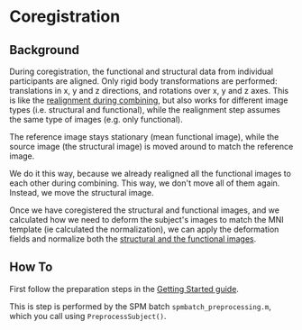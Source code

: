 # Coregistration #

## Background ## 

During coregistration, the functional and structural data from individual participants are aligned. Only rigid body transformations are performed: translations in x, y and z directions, and rotations over x, y and z axes. This is like the [realignment during combining](doc_combining.md), but also works for different image types (i.e. structural and functional), while the realignment step assumes the same type of images (e.g. only functional). 

The reference image stays stationary (mean functional image), while the source image (the structural image) is moved around to match the reference image.

We do it this way, because we already realigned all the functional images to each other during combining. This way, we don't move all of them again. Instead, we move the structural image. 

Once we have coregistered the structural and functional images, and we calculated how we need to deform the subject's images to match the MNI template (ie calculated the normalization), we can apply the deformation fields and normalize both the [structural and the functional images](doc_normalization).

<!-- CHECK: During this step, actually only the header information of the images is changed - the image data itself is not altered. --> 

## How To ## 

First follow the preparation steps in the [Getting Started guide](howto_getting_started.md).

This is step is performed by the SPM batch `spmbatch_preprocessing.m`, which you call using `PreprocessSubject()`.

